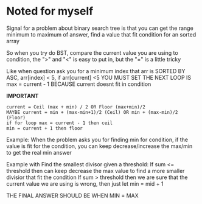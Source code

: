 # Noted for myself

Signal for a problem about binary search tree is that you can get the range minimum to maximum of answer, find a value that fit condition for an sorted array

So when you try do BST, compare the current value you are using to condition, the ">" and "<" is easy to put in, but the "=" is a little tricky

Like when question ask you for a minimum index that arr is SORTED BY ASC, arr[index] < 5, if arr[current] <5 YOU MUST SET THE NEXT LOOP IS max = current - 1 BECAUSE current doesnt fit in condition


**IMPORTANT**
```
current = Ceil (max + min) / 2 OR Floor (max+min)/2
MAYBE current = min + (max-min+1)/2 (Ceil) OR min + (max-min)/2 (Floor)
if for loop max = current - 1 then ceil
min = current + 1 then floor
```

Example: When the problem asks you for finding min for condition, if the value is fit for the condition, you can keep decrease/increase the max/min to get the real min answer

Example with Find the smallest divisor given a threshold: 
    If sum <= threshold then can keep decrease the max value to find a more smaller divisior that fit the condition
    If sum > threshold then we are sure that the current value we are using is wrong, then just let min = mid + 1


THE FINAL ANSWER SHOULD BE WHEN MIN = MAX 